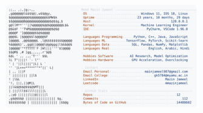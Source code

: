 <picture>
  <source srcset="https://raw.githubusercontent.com/mmazinjameel/mmazinjameel/main/dark_mode.svg?v=1759565511" media="(prefers-color-scheme: dark)">
  <img src="https://raw.githubusercontent.com/mmazinjameel/mmazinjameel/main/light_mode.svg?v=1759565511">
</picture>
